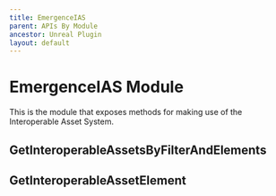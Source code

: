 ```yaml
---
title: EmergenceIAS
parent: APIs By Module
ancestor: Unreal Plugin
layout: default
---
```


# EmergenceIAS Module

This is the module that exposes methods for making use of the Interoperable Asset System.

## GetInteroperableAssetsByFilterAndElements

## GetInteroperableAssetElement

